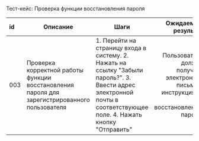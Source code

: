 Тест-кейс: Проверка функции восстановления пароля

id | Описание | Шаги | Ожидаемый результат
:--|--|--|--:
003 | Проверка корректной работы функции восстановления пароля для зарегистрированного пользователя | 1. Перейти на страницу входа в систему.   2. Нажать на ссылку "Забыли пароль?".   3. Ввести адрес электронной почты в соответствующее поле.  4. Нажать кнопку "Отправить" | Пользователь должен получить электронное письмо с инструкциями по восстановлению пароля.
